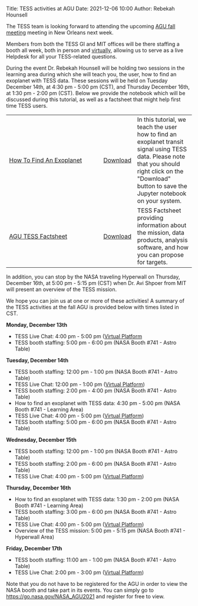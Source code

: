 Title: TESS activities at AGU
Date: 2021-12-06 10:00
Author: Rebekah Hounsell

The TESS team is looking forward to attending the upcoming [AGU fall meeting](https://www.agu.org/Fall-Meeting) meeting in New Orleans next week. 

Members from both the TESS GI and MIT offices will be there staffing a booth all week, both in person and [virtually](https://go.nasa.gov/NASA_AGU2021), allowing us to serve as a live Helpdesk for all your TESS-related questions. 

During the event Dr. Rebekah Hounsell will be holding two sessions in the learning area during which she will teach you, the user, how to find an exoplanet with TESS data. These sessions will be held on Tuesday December 14th, at 4:30 pm - 5:00 pm (CST), and Thursday December 16th, at 1:30 pm - 2:00 pm (CST). Below we provide the notebook which will be discussed during this tutorial, as well as a factsheet that might help first time TESS users. 

<table class="table table-striped table-hover" style="max-width:55em;">

<tr>
    <td style="width: 15em;">
    <a href='HowToFindAnExoplanet-UserVersion.html'>How To Find An Exoplanet</a></td>
    <td><a href="docs/tutorials/HowToFindAnExoplanet-UserVersion.ipynb" download>Download</a></td>
    <td>In this tutorial, we teach the user how to find an exoplanet transit signal using TESS data. Please note that you should right click on the "Download" button to save the Jupyter notebook on your system.</td>
</tr>

<tr>
    <td style="width: 15em;">
    <a href='images/AGU-Factsheet2021.pdf'>AGU TESS Factsheet</a></td>
    <td><a href="images/AGU-Factsheet2021.pdf" download>Download</a></td>
    <td>TESS Factsheet providing information about the mission, data products, analysis software, and how you can propose for targets.</td>
  </tr>
</table>

In addition, you can stop by the NASA traveling Hyperwall on Thursday, December 16th, at 5:00 pm - 5:15 pm (CST) when Dr. Avi Shpoer from MIT will present an overview of the TESS mission. 

We hope you can join us at one or more of these activities! A summary of the TESS activities at the fall AGU is provided below with times listed in CST.


<b> Monday, December 13th </b>

- TESS Live Chat: 4:00 pm - 5:00 pm ([Virtual Platform](https://go.nasa.gov/NASA_AGU2021) 
- TESS booth staffing: 5:00 pm - 6:00 pm (NASA Booth #741 - Astro Table) 

<b> Tuesday, December 14th </b>

- TESS booth staffing: 12:00 pm - 1:00 pm (NASA Booth #741 - Astro Table) 
- TESS Live Chat: 12:00 pm - 1:00 pm ([Virtual Platform](https://go.nasa.gov/NASA_AGU2021)) 
- TESS booth staffing: 2:00 pm - 4:00 pm (NASA Booth #741 - Astro Table) 
- How to find an exoplanet with TESS data: 4:30 pm - 5:00 pm (NASA Booth #741 - Learning Area) 
- TESS Live Chat:  4:00 pm - 5:00 pm ([Virtual Platform](https://go.nasa.gov/NASA_AGU2021)) 
- TESS booth staffing: 5:00 pm - 6:00 pm (NASA Booth #741 - Astro Table) 

<b> Wednesday, December 15th </b>

- TESS booth staffing: 12:00 pm - 1:00 pm (NASA Booth #741 - Astro Table) 
- TESS booth staffing: 2:00 pm - 6:00 pm (NASA Booth #741 - Astro Table) 
- TESS Live Chat: 4:00 pm - 5:00 pm ([Virtual Platform](https://go.nasa.gov/NASA_AGU2021)) 

<b> Thursday, December 16th </b>

- How to find an exoplanet with TESS data: 1:30 pm - 2:00 pm (NASA Booth #741 - Learning Area) 
- TESS booth staffing: 3:00 pm - 6:00 pm (NASA Booth #741 - Astro Table) 
- TESS Live Chat: 4:00 pm - 5:00 pm ([Virtual Platform](https://go.nasa.gov/NASA_AGU2021)) 
- Overview of the TESS mission: 5:00 pm - 5:15 pm (NASA Booth #741 - Hyperwall Area)

<b> Friday, December 17th </b>

- TESS booth staffing: 11:00 am - 1:00 pm (NASA Booth #741 - Astro Table) 
- TESS Live Chat:  2:00 pm - 3:00 pm ([Virtual Platform](https://go.nasa.gov/NASA_AGU2021)) 

Note that you do not have to be registered for the AGU in order to view the NASA booth and take part in its events. You can simply go to https://go.nasa.gov/NASA_AGU2021 and register for free to view. 
